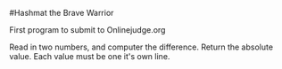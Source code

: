 #Hashmat the Brave Warrior

First program to submit to Onlinejudge.org

Read in two numbers, and computer the difference. Return the absolute value. Each value must be one it's own line.
